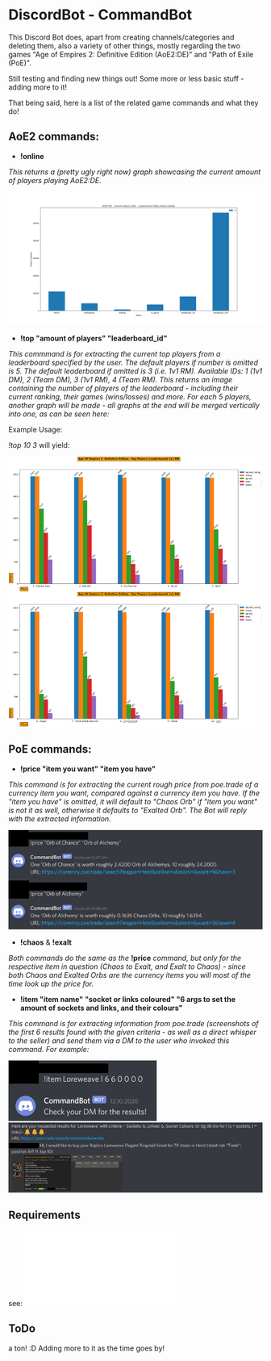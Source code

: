 # DiscordBot - CommandBot

This Discord Bot does, apart from creating channels/categories and deleting them, also a variety of other things, mostly regarding the two games "Age of Empires 2: Definitive Edition (AoE2:DE)" and "Path of Exile (PoE)".

Still testing and finding new things out! Some more or less basic stuff - adding more to it!

That being said, here is a list of the related game commands and what they do!

## AoE2 commands:

- **!online**

*This returns a (pretty ugly right now) graph showcasing the current amount of players playing AoE2:DE.*

<img src="/resources/images/ao2_stats.png" alt="AoE2:DE stats"/>


- **!top "amount of players" "leaderboard_id"**

*This commmand is for extracting the current top players from a leaderboard specified by the user.
The default players if number is omitted is 5. The default leaderboard if omitted is 3 (i.e. 1v1 RM).
Available IDs: 1 (1v1 DM), 2 (Team DM), 3 (1v1 RM), 4 (Team RM).
This returns an image containing the number of players of the leaderboard - including their current ranking, their games (wins/losses) and more.
For each 5 players, another graph will be made - all graphs at the end will be merged vertically into one, as can be seen here:*

Example Usage:

*!top 10 3* will yield:

<img src="/resources/images/top_10_players.png" alt="AoE2:DE 1v1 RM leaderboard - Top 10"/>


## PoE commands:

- **!price "item you want" "item you have"**

*This command is for extracting the current rough price from poe.trade of a currency item you want, compared against a currency item you have.
If the "item you have" is omitted, it will default to "Chaos Orb" if "item you want" is not it as well, otherwise it defaults to "Exalted Orb".
The Bot will reply with the extracted information.*

<img src="/resources/images/price_command_discord.png" alt="Currency Price"/>


- **!chaos** & **!exalt**

*Both commands do the same as the* **!price** *command, but only for the respective item in question (Chaos to Exalt, and Exalt to Chaos) - since both Chaos and Exalted Orbs are the currency items you will most of the time look up the price for.*


- **!item "item name" "socket or links coloured" "6 args to set the amount of sockets and links, and their colours"**

*This command is for extracting information from poe.trade (screenshots of the first 6 results found with the given criteria - as well as a direct whisper to the seller) 
and send them via a DM to the user who invoked this command.
For example:*

<img src="/resources/images/item_command_discord.png" alt="Item information and price"/>
<img src="/resources/images/item_command_dm_discord.png" alt="Item information and price"/>


## Requirements

see: ![requirements.txt](requirements.txt)

## ToDo

a ton! :D Adding more to it as the time goes by!
